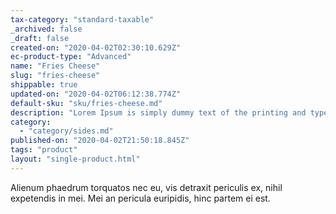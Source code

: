 ```yaml
---
tax-category: "standard-taxable"
_archived: false
_draft: false
created-on: "2020-04-02T02:30:10.629Z"
ec-product-type: "Advanced"
name: "Fries Cheese"
slug: "fries-cheese"
shippable: true
updated-on: "2020-04-02T06:12:38.774Z"
default-sku: "sku/fries-cheese.md"
description: "Lorem Ipsum is simply dummy text of the printing and typesetting industry."
category:
  - "category/sides.md"
published-on: "2020-04-02T21:50:18.845Z"
tags: "product"
layout: "single-product.html"
---
```


Alienum phaedrum torquatos nec eu, vis detraxit periculis ex, nihil expetendis in mei. Mei an pericula euripidis, hinc partem ei est.
